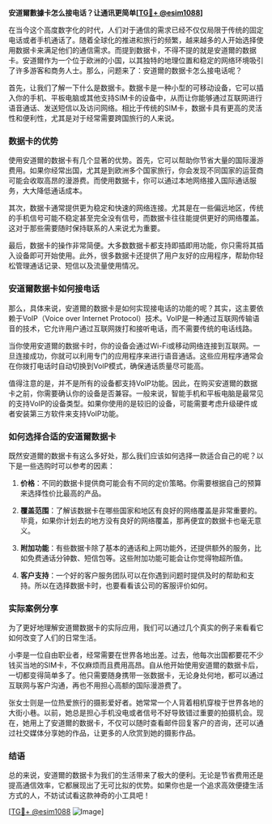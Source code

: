 **安道爾數據卡怎么接电话？让通讯更简单[[TG💪+ @esim1088](https://t.me/s/esim1088)]**

在当今这个高度数字化的时代，人们对于通信的需求已经不仅仅局限于传统的固定电话或者手机通话了。随着全球化的推进和旅行的频繁，越来越多的人开始选择使用数据卡来满足他们的通信需求。而提到数据卡，不得不提的就是安道爾的数据卡。安道爾作为一个位于欧洲的小国，以其独特的地理位置和稳定的网络环境吸引了许多游客和商务人士。那么，问题来了：安道爾的数据卡怎么接电话呢？

首先，让我们了解一下什么是数据卡。数据卡是一种小型的可移动设备，它可以插入你的手机、平板电脑或其他支持SIM卡的设备中，从而让你能够通过互联网进行语音通话、发送短信以及访问网络。相比于传统的SIM卡，数据卡具有更高的灵活性和便利性，尤其是对于经常需要跨国旅行的人来说。

### 数据卡的优势

使用安道爾的数据卡有几个显著的优势。首先，它可以帮助你节省大量的国际漫游费用。如果你经常出国，尤其是到欧洲多个国家旅行，你会发现不同国家的运营商可能会收取高昂的漫游费。而使用数据卡，你可以通过本地网络接入国际通话服务，大大降低通话成本。

其次，数据卡通常提供更为稳定和快速的网络连接。尤其是在一些偏远地区，传统的手机信号可能不稳定甚至完全没有信号，而数据卡往往能提供更好的网络覆盖。这对于那些需要随时保持联系的人来说尤为重要。

最后，数据卡的操作非常简便。大多数数据卡都支持即插即用功能，你只需将其插入设备即可开始使用。此外，很多数据卡还提供了用户友好的应用程序，帮助你轻松管理通话记录、短信以及流量使用情况。

### 安道爾数据卡如何接电话

那么，具体来说，安道爾的数据卡是如何实现接电话的功能的呢？其实，这主要依赖于VoIP（Voice over Internet Protocol）技术。VoIP是一种通过互联网传输语音的技术，它允许用户通过互联网拨打和接听电话，而不需要传统的电话线路。

当你使用安道爾的数据卡时，你的设备会通过Wi-Fi或移动网络连接到互联网。一旦连接成功，你就可以利用专门的应用程序来进行语音通话。这些应用程序通常会在你拨打电话时自动切换到VoIP模式，确保通话质量尽可能高。

值得注意的是，并不是所有的设备都支持VoIP功能。因此，在购买安道爾的数据卡之前，你需要确认你的设备是否兼容。一般来说，智能手机和平板电脑是最常见的支持VoIP的设备类型。如果你使用的是较旧的设备，可能需要考虑升级硬件或者安装第三方软件来支持VoIP功能。

### 如何选择合适的安道爾数据卡

既然安道爾的数据卡有这么多好处，那么我们应该如何选择一款适合自己的呢？以下是一些选购时可以参考的因素：

1. **价格**：不同的数据卡提供商可能会有不同的定价策略。你需要根据自己的预算来选择性价比最高的产品。
   
2. **覆盖范围**：了解该数据卡在哪些国家和地区有良好的网络覆盖是非常重要的。毕竟，如果你计划去的地方没有良好的网络覆盖，那再便宜的数据卡也毫无意义。

3. **附加功能**：有些数据卡除了基本的通话和上网功能外，还提供额外的服务，比如免费通话分钟数、短信包等。这些附加功能可能会让你觉得物超所值。

4. **客户支持**：一个好的客户服务团队可以在你遇到问题时提供及时的帮助和支持。所以在选择数据卡时，也要看看该公司的客服评价如何。

### 实际案例分享

为了更好地理解安道爾数据卡的实际应用，我们可以通过几个真实的例子来看看它如何改变了人们的日常生活。

小李是一位自由职业者，经常需要在世界各地出差。过去，他每次出国都要花不少钱买当地的SIM卡，不仅麻烦而且费用高昂。自从他开始使用安道爾的数据卡后，一切都变得简单多了。他只需要随身携带一张数据卡，无论身处何地，都可以通过互联网与客户沟通，再也不用担心高额的国际漫游费了。

张女士则是一位热爱旅行的摄影爱好者。她常常一个人背着相机穿梭于世界各地的大街小巷。以前，她总是担心手机没电或者信号不好导致错过重要的拍摄机会。现在，她用上了安道爾的数据卡，不仅可以随时查看邮件回复客户的咨询，还可以通过社交媒体分享她的作品，让更多的人欣赏到她的摄影作品。

### 结语

总的来说，安道爾的数据卡为我们的生活带来了极大的便利。无论是节省费用还是提高通信效率，它都展现出了无可比拟的优势。如果你也是一个追求高效便捷生活方式的人，不妨试试看这款神奇的小工具吧！

[[TG💪+ @esim1088](https://t.me/s/esim1088) ![Image](https://i.postimg.cc/4NQfJmqS/Snipaste-2025-05-13-00-14-12.png)]